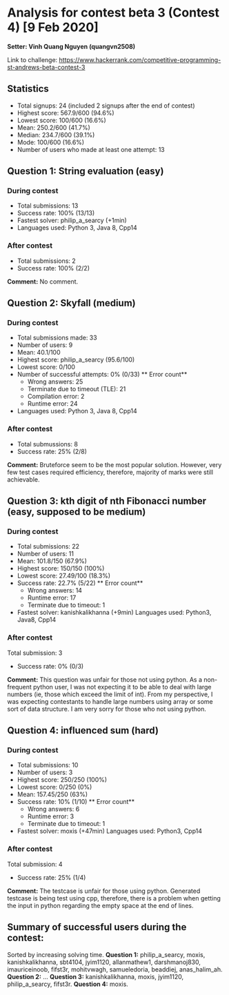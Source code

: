 # Analysis for contest beta 3 (Contest 4) [9 Feb 2020]

**Setter: Vinh Quang Nguyen (quangvn2508)**

Link to challenge: https://www.hackerrank.com/competitive-programming-st-andrews-beta-contest-3

## Statistics

* Total signups: 24 (included 2 signups after the end of contest)
* Highest score: 567.9/600 (94.6%)
* Lowest score: 100/600 (16.6%)
* Mean: 250.2/600 (41.7%)
* Median: 234.7/600 (39.1%)
* Mode: 100/600 (16.6%)
* Number of users who made at least one attempt: 13

## Question 1: String evaluation (easy)

### During contest
* Total submissions: 13
* Success rate: 100% (13/13)
* Fastest solver: philip\_a\_searcy (+1min)
* Languages used: Python 3, Java 8, Cpp14

### After contest
* Total submissions: 2
* Success rate: 100% (2/2)

**Comment:** No comment.

## Question 2: Skyfall (medium)

### During contest
* Total submissions made: 33
* Number of users: 9
* Mean: 40.1/100
* Highest score: philip\_a\_searcy (95.6/100)
* Lowest score: 0/100
* Number of successful attempts: 0% (0/33)
	** Error count**
	* Wrong answers: 25
	* Terminate due to timeout (TLE): 21
	* Compilation error: 2
	* Runtime error: 24
* Languages used: Python 3, Java 8, Cpp14

### After contest
* Total submussions: 8
* Success rate: 25% (2/8)

**Comment:** Bruteforce seem to be the most popular solution. However, very few test cases required efficiency, therefore, majority of marks were still achievable.

## Question 3: kth digit of nth Fibonacci number (easy, supposed to be medium)

### During contest
* Total submissions: 22
* Number of users: 11
* Mean: 101.8/150 (67.9%)
* Highest score: 150/150 (100%)
* Lowest score: 27.49/100 (18.3%)
* Success rate: 22.7% (5/22)
	** Error count**
	* Wrong answers: 14 
	* Runtime error: 17
	* Terminate due to timeout: 1
* Fastest solver: kanishkalikhanna (+9min)
Languages used: Python3, Java8, Cpp14

### After contest
Total submission: 3
* Success rate: 0% (0/3)

**Comment:** This question was unfair for those not using python. As a non-frequent python user, I was not expecting it to be able to deal with large numbers (ie, those which exceed the limit of int). From my perspective, I was expecting contestants to handle large numbers using array or some sort of data structure. I am very sorry for those who not using python.

## Question 4: influenced sum (hard)

### During contest
* Total submissions: 10
* Number of users: 3
* Highest score: 250/250 (100%)
* Lowest score: 0/250 (0%)
* Mean: 157.45/250 (63%)
* Success rate: 10% (1/10)
	** Error count**
	* Wrong answers: 6
	* Runtime error: 3
	* Terminate due to timeout: 1
* Fastest solver: moxis (+47min)
Languages used: Python3, Cpp14

### After contest
Total submission: 4
* Success rate: 25% (1/4)

**Comment:** The testcase is unfair for those using python. Generated testcase is being test using cpp, therefore, there is a problem when getting the input in python regarding the empty space at the end of lines.

## Summary of successful users during the contest:
Sorted by increasing solving time.
**Question 1:** philip\_a\_searcy, moxis, kanishkalikhanna, sbt4104, jyim1120, allanmathew1, darshmanoj830, imauriceinoob, fifst3r, mohitvwagh, samueledoria, beaddiej, anas_halim_ah.
**Question 2:** ...
**Question 3:** kanishkalikhanna, moxis, jyim1120, philip\_a\_searcy, fifst3r.
**Question 4:** moxis.